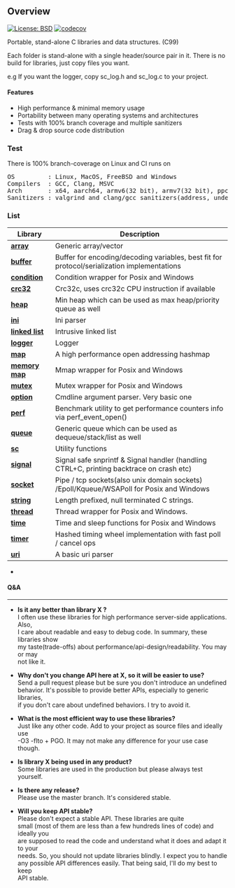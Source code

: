 ## Overview

[![License: BSD](https://img.shields.io/badge/License-BSD-blue.svg)](https://opensource.org/licenses/bsd-3-clause)
[![codecov](https://codecov.io/gh/tezc/sc/branch/master/graph/badge.svg?token=O8ZHQ0XZ30)](https://codecov.io/gh/tezc/sc)

Portable, stand-alone C libraries and data structures. (C99)

Each folder is stand-alone with a single header/source pair in it. There is no  
build for libraries, just copy files you want. 

e.g If you want the logger, copy sc_log.h and sc_log.c to your project.

#### Features

- High performance & minimal memory usage
- Portability between many operating systems and architectures
- Tests with 100% branch coverage and multiple sanitizers
- Drag & drop source code distribution

### Test
There is 100% branch-coverage on Linux and CI runs on

<pre>
OS         : Linux, MacOS, FreeBSD and Windows  
Compilers  : GCC, Clang, MSVC  
Arch       : x64, aarch64, armv6(32 bit), armv7(32 bit), ppc64le, s390x(big endian)  
Sanitizers : valgrind and clang/gcc sanitizers(address, undefined, thread)
</pre>

### List

| Library                        | Description                                                                                |
|--------------------------------|--------------------------------------------------------------------------------------------|
| **[array](array)**             | Generic array/vector                                                                       |
| **[buffer](buffer)**           | Buffer for encoding/decoding variables, best fit for protocol/serialization implementations|
| **[condition](condition)**     | Condition wrapper for Posix and Windows                                                    |
| **[crc32](crc32)**             | Crc32c, uses crc32c CPU instruction if available                                           |
| **[heap](heap)**               | Min heap which can be used as max heap/priority queue as well                              | 
| **[ini](ini)**                 | Ini parser                                                                                 |
| **[linked list](linked-list)** | Intrusive linked list                                                                      |
| **[logger](logger)**           | Logger                                                                                     |
| **[map](map)**                 | A high performance open addressing hashmap                                                 |
| **[memory map](memory-map)**   | Mmap wrapper for Posix and Windows                                                         |
| **[mutex](mutex)**             | Mutex wrapper for Posix and Windows                                                        |
| **[option](option)**           | Cmdline argument parser. Very basic one                                                    |
| **[perf](perf)**               | Benchmark utility to get performance counters info via perf_event_open()                   | 
| **[queue](queue)**             | Generic queue which can be used as dequeue/stack/list as well                              |
| **[sc](sc)**                   | Utility functions                                                                          |
| **[signal](signal)**           | Signal safe snprintf & Signal handler (handling CTRL+C, printing backtrace on crash etc)   |
| **[socket](socket)**           | Pipe / tcp sockets(also unix domain sockets) /Epoll/Kqueue/WSAPoll for Posix and Windows   |
| **[string](string)**           | Length prefixed, null terminated C strings.                                                |
| **[thread](thread)**           | Thread wrapper for Posix and Windows.                                                      |
| **[time](time)**               | Time and sleep functions for Posix and Windows                                             |
| **[timer](timer)**             | Hashed timing wheel implementation with fast poll / cancel ops                             |
| **[uri](uri)**                 | A basic uri parser                                                                         |
  
-

#### Q&A

-----
* **Is it any better than library X ?**  
  I often use these libraries for high performance server-side applications. Also,  
  I care about readable and easy to debug code. In summary, these libraries show  
  my taste(trade-offs) about performance/api-design/readability. You may or may  
  not like it.


* **Why don't you change API here at X, so it will be easier to use?**  
  Send a pull request please but be sure you don't introduce an undefined  
  behavior. It's possible to provide better APIs, especially to generic libraries,  
  if you don't care about undefined behaviors. I try to avoid it.


* **What is the most efficient way to use these libraries?**  
  Just like any other code. Add to your project as source files and ideally use   
  -O3 -flto + PGO. It may not make any difference for your use case though.


* **Is library X being used in any product?**  
  Some libraries are used in the production but please always test yourself.


* **Is there any release?**   
  Please use the master branch. It's considered stable.


* **Will you keep API stable?**   
  Please don't expect a stable API. These libraries are quite  
  small (most of them are less than a few hundreds lines of code) and ideally you  
  are supposed to read the code and understand what it does and adapt it to your   
  needs. So, you should not update libraries blindly. I expect you to handle  
  any possible API differences easily. That being said, I'll do my best to keep  
  API stable.